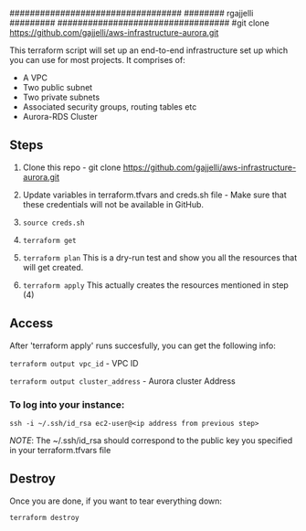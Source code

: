 
##################################
########    rgajjelli    #########
##################################
#git clone https://github.com/gajjelli/aws-infrastructure-aurora.git

This terraform script will set up an end-to-end infrastructure set up which you can use for most projects.
It comprises of:
 * A VPC
 * Two public subnet
 * Two private subnets
 * Associated security groups, routing tables etc
 * Aurora-RDS Cluster

## Steps

1. Clone this repo - git clone https://github.com/gajjelli/aws-infrastructure-aurora.git
2. Update variables in terraform.tfvars and creds.sh file - Make sure that these credentials will not be available in GitHub.

3. `source creds.sh`
4. `terraform get`
5. `terraform plan`
     This is a dry-run test and show you all the resources that will get created.
6. `terraform apply`
     This actually creates the resources mentioned in step (4)

## Access

After 'terraform apply' runs succesfully, you can get the following info:

 `terraform output vpc_id` -  VPC ID

 `terraform output cluster_address` - Aurora cluster Address


### To log into your instance:

  `ssh -i ~/.ssh/id_rsa ec2-user@<ip address from previous step>`

  *NOTE*: The ~/.ssh/id_rsa should correspond to the public key you specified in your terraform.tfvars file

## Destroy

Once you are done, if you want to tear everything down:

  `terraform destroy`
